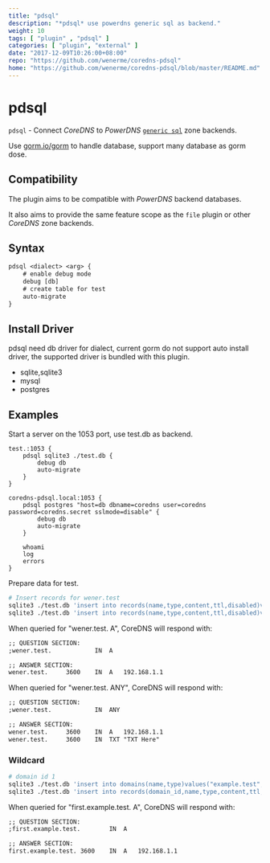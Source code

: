 ```yaml
---
title: "pdsql"
description: "*pdsql* use powerdns generic sql as backend."
weight: 10
tags: [ "plugin" , "pdsql" ]
categories: [ "plugin", "external" ]
date: "2017-12-09T10:26:00+08:00"
repo: "https://github.com/wenerme/coredns-pdsql"
home: "https://github.com/wenerme/coredns-pdsql/blob/master/README.md"
---
```


# pdsql

`pdsql` - Connect _CoreDNS_ to _PowerDNS_ [`generic sql`](https://github.com/PowerDNS/pdns/tree/master/pdns/backends/gsql) 
zone backends.

Use [gorm.io/gorm](https://gorm.io) to handle database, support many database as gorm dose.

## Compatibility

The plugin aims to be compatible with _PowerDNS_ backend databases.

It also aims to provide the same feature scope as the `file` plugin or other _CoreDNS_ zone backends.

## Syntax

~~~ txt
pdsql <dialect> <arg> {
    # enable debug mode
    debug [db]
    # create table for test
    auto-migrate
}
~~~

## Install Driver

pdsql need db driver for dialect, current gorm do not support auto install driver, the supported driver is bundled with
this plugin.

- sqlite,sqlite3
- mysql
- postgres

## Examples

Start a server on the 1053 port, use test.db as backend.

~~~ corefile
test.:1053 {
    pdsql sqlite3 ./test.db {
        debug db
        auto-migrate
    }   
}

coredns-pdsql.local:1053 {
	pdsql postgres "host=db dbname=coredns user=coredns password=coredns.secret sslmode=disable" {
		debug db
        auto-migrate
	}

	whoami
	log
	errors
}

~~~

Prepare data for test.

~~~ bash
# Insert records for wener.test
sqlite3 ./test.db 'insert into records(name,type,content,ttl,disabled)values("wener.test","A","192.168.1.1",3600,0)'
sqlite3 ./test.db 'insert into records(name,type,content,ttl,disabled)values("wener.test","TXT","TXT Here",3600,0)'
~~~

When queried for "wener.test. A", CoreDNS will respond with:

~~~ txt
;; QUESTION SECTION:
;wener.test.			IN	A

;; ANSWER SECTION:
wener.test.		3600	IN	A	192.168.1.1
~~~

When queried for "wener.test. ANY", CoreDNS will respond with:

~~~ txt
;; QUESTION SECTION:
;wener.test.			IN	ANY

;; ANSWER SECTION:
wener.test.		3600	IN	A	192.168.1.1
wener.test.		3600	IN	TXT	"TXT Here"
~~~

### Wildcard

~~~ bash
# domain id 1
sqlite3 ./test.db 'insert into domains(name,type)values("example.test","NATIVE")'
sqlite3 ./test.db 'insert into records(domain_id,name,type,content,ttl,disabled)values(1,"*.example.test","A","192.168.1.1",3600,0)'
~~~

When queried for "first.example.test. A", CoreDNS will respond with:

~~~ txt
;; QUESTION SECTION:
;first.example.test.		IN	A

;; ANSWER SECTION:
first.example.test.	3600	IN	A	192.168.1.1
~~~


